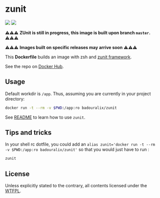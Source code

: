 # zunit

[![](https://images.microbadger.com/badges/version/badouralix/zunit.svg)](https://microbadger.com/images/badouralix/zunit "Get your own version badge on microbadger.com") [![](https://images.microbadger.com/badges/image/badouralix/zunit.svg)](https://microbadger.com/images/badouralix/zunit "Get your own image badge on microbadger.com")

⚠️⚠️⚠️  **ZUnit is still in progress, this image is built upon branch `master`.** ⚠️⚠️⚠️

⚠️⚠️⚠️            **Images built on specific releases may arrive soon**           ⚠️⚠️⚠️

This **Dockerfile** builds an image with zsh and [zunit framework](https://github.com/molovo/zunit).

See the repo on [Docker Hub](https://hub.docker.com/r/badouralix/zunit/).

## Usage

Default workdir is `/app`.
Thus, assuming you are currently in your project directory:

```bash
docker run -t --rm -v $PWD:/app:ro badouralix/zunit
```

See [README](https://github.com/molovo/zunit/blob/master/README.md) to learn how to use `zunit`.

## Tips and tricks

In your shell rc dotfile, you could add an `alias zunit='docker run -t --rm -v $PWD:/app:ro badouralix/zunit'`
so that you would just have to run :

```bash
zunit
```

## License

Unless explicitly stated to the contrary, all contents licensed under the [WTFPL](https://github.com/badouralix/dockerfiles/blob/master/LICENSE).

